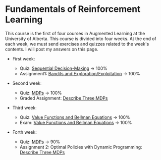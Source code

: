 # Fundamentals of Reinforcement Learning

This course is the first of four courses in Augmented Learning at the University of Alberta. This course is divided into four weeks. At the end of each week, we must send exercises and quizzes related to the week's contents. I will post my answers on this page.

- First week:
  - Quiz: <a href="https://user-images.githubusercontent.com/47760229/185629141-28456586-a251-4a48-acfd-74c5c1a62f4c.png">Sequential Decision-Making</a> $\rightarrow$ 100%
  - Assignment1: <a href="https://github.com/arashsajjadi/reinforcement-learning/blob/main/University%20of%20Alberta/Fundamentals%20of%20Reinforcement%20Learning/Week1/Assignment1.ipynb">Bandits and Exploration/Exploitation</a> $\rightarrow$ 100%
  
  

- Second week:
  - Quiz: <a href="https://user-images.githubusercontent.com/47760229/185764213-f9b35764-8ffa-487f-a9da-24d2e3416e43.png">MDPs</a> $\rightarrow$ 100%
  - Graded Assignment: <a href="https://github.com/arashsajjadi/reinforcement-learning/blob/main/University%20of%20Alberta/Fundamentals%20of%20Reinforcement%20Learning/Week2/Peer-graded%20Assignment:%20Graded%20Assignment:%20Describe%20Three%20MDPs.md">Describe Three MDPs</a>
- Third week:
  - Quiz: <a href="https://user-images.githubusercontent.com/47760229/187841317-35ca8dc0-625e-4a6d-9afd-362f5eacbdba.png">Value Functions and Bellman Equations</a> $\rightarrow$ 100%
  - Exam: <a href="https://user-images.githubusercontent.com/47760229/187841537-01e4a9d6-847b-4f46-95ce-145dd32e99d9.png">Value Functions and Bellman Equations</a> $\rightarrow$ 100%
- Forth week:
  - Quiz: <a href="https://user-images.githubusercontent.com/47760229/185764213-f9b35764-8ffa-487f-a9da-24d2e3416e43.png">MDPs</a> $\rightarrow$ 90%
  - Assignment 2: Optimal Policies with Dynamic Programming: <a href="https://github.com/arashsajjadi/reinforcement-learning/blob/main/University%20of%20Alberta
  /Fundamentals%20of%20Reinforcement%20Learning/Week2/Peer-graded%20Assignment:%20Graded%20Assignment:%20Describe%20Three%20MDPs.md">Describe Three MDPs</a>




